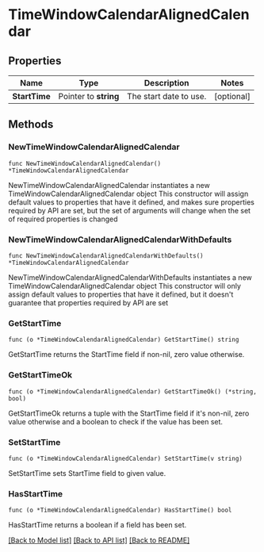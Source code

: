 # TimeWindowCalendarAlignedCalendar

## Properties

Name | Type | Description | Notes
------------ | ------------- | ------------- | -------------
**StartTime** | Pointer to **string** | The start date to use. | [optional] 

## Methods

### NewTimeWindowCalendarAlignedCalendar

`func NewTimeWindowCalendarAlignedCalendar() *TimeWindowCalendarAlignedCalendar`

NewTimeWindowCalendarAlignedCalendar instantiates a new TimeWindowCalendarAlignedCalendar object
This constructor will assign default values to properties that have it defined,
and makes sure properties required by API are set, but the set of arguments
will change when the set of required properties is changed

### NewTimeWindowCalendarAlignedCalendarWithDefaults

`func NewTimeWindowCalendarAlignedCalendarWithDefaults() *TimeWindowCalendarAlignedCalendar`

NewTimeWindowCalendarAlignedCalendarWithDefaults instantiates a new TimeWindowCalendarAlignedCalendar object
This constructor will only assign default values to properties that have it defined,
but it doesn't guarantee that properties required by API are set

### GetStartTime

`func (o *TimeWindowCalendarAlignedCalendar) GetStartTime() string`

GetStartTime returns the StartTime field if non-nil, zero value otherwise.

### GetStartTimeOk

`func (o *TimeWindowCalendarAlignedCalendar) GetStartTimeOk() (*string, bool)`

GetStartTimeOk returns a tuple with the StartTime field if it's non-nil, zero value otherwise
and a boolean to check if the value has been set.

### SetStartTime

`func (o *TimeWindowCalendarAlignedCalendar) SetStartTime(v string)`

SetStartTime sets StartTime field to given value.

### HasStartTime

`func (o *TimeWindowCalendarAlignedCalendar) HasStartTime() bool`

HasStartTime returns a boolean if a field has been set.


[[Back to Model list]](../README.md#documentation-for-models) [[Back to API list]](../README.md#documentation-for-api-endpoints) [[Back to README]](../README.md)


